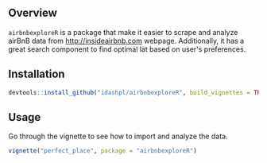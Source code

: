 Overview
--------

`airbnbexploreR` is a package that make it easier to scrape and analyze airBnB data from http://insideairbnb.com webpage. Additionally, it has a great search component to find optimal lat based on user's preferences.

Installation
------------

``` r
devtools::install_github("idashpl/airbnbexploreR", build_vignettes = TRUE)
```

Usage
------------

Go through the vignette to see how to import and analyze the data.

``` r
vignette("perfect_place", package = "airbnbexploreR")
```
